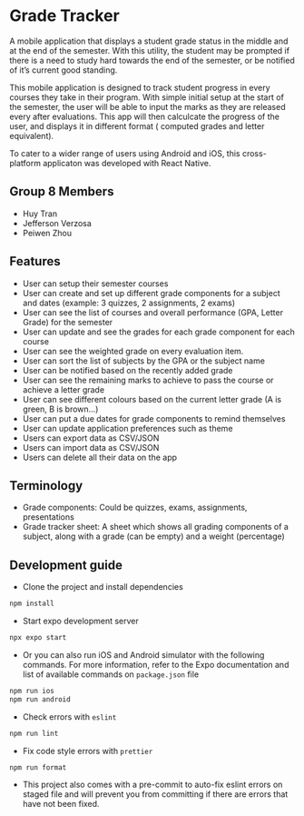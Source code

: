 # Grade Tracker

A mobile application that displays a student grade status in the middle and at the end of the semester. With this utility, the student may be prompted if there is a need to study hard towards the end of the semester, or be notified of it’s current good standing.

This mobile application is designed to track student progress in every courses they take in their program. With simple initial setup at the start of the semester, the user will be able to input the marks as they are released every after evaluations. This app will then calculcate the progress of the user, and displays it in different format ( computed grades and letter equivalent).

To cater to a wider range of users using Android and iOS, this cross-platform applicaton was developed with React Native.

## Group 8 Members

- Huy Tran
- Jefferson Verzosa
- Peiwen Zhou

## Features

- User can setup their semester courses
- User can create and set up different grade components for a subject and dates (example: 3 quizzes, 2 assignments, 2 exams)
- User can see the list of courses and overall performance (GPA, Letter Grade) for the semester
- User can update and see the grades for each grade component for each course
- User can see the weighted grade on every evaluation item.
- User can sort the list of subjects by the GPA or the subject name
- User can be notified based on the recently added grade
- User can see the remaining marks to achieve to pass the course or achieve a letter grade
- User can see different colours based on the current letter grade (A is green, B is brown...)
- User can put a due dates for grade components to remind themselves
- User can update application preferences such as theme
- Users can export data as CSV/JSON
- Users can import data as CSV/JSON
- Users can delete all their data on the app

## Terminology

- Grade components: Could be quizzes, exams, assignments, presentations
- Grade tracker sheet: A sheet which shows all grading components of a subject, along with
  a grade (can be empty) and a weight (percentage)

## Development guide

- Clone the project and install dependencies

```sh
npm install
```

- Start expo development server

```sh
npx expo start
```

- Or you can also run iOS and Android simulator with the following commands. For more information,
  refer to the Expo documentation and list of available commands on `package.json` file

```sh
npm run ios
npm run android
```

- Check errors with `eslint`

```sh
npm run lint
```

- Fix code style errors with `prettier`

```sh
npm run format
```

- This project also comes with a pre-commit to auto-fix eslint errors on staged file and will
  prevent you from committing if there are errors that have not been fixed.
